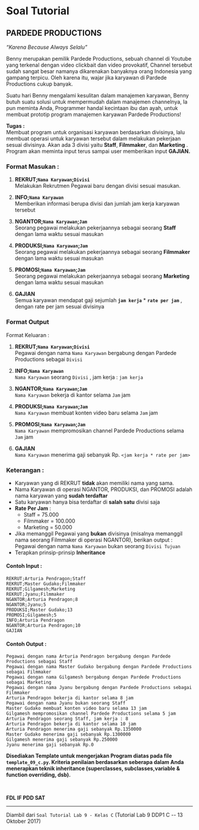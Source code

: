 # Soal Tutorial

## PARDEDE PRODUCTIONS
*“Karena Because Always Selalu”*

Benny merupakan pemilik Pardede Productions, sebuah channel di Youtube
yang terkenal dengan video clickbait dan video provokatif, Channel tersebut sudah
sangat besar namanya dikarenakan banyaknya orang Indonesia yang gampang
terpicu. Oleh karena itu, wajar jika karyawan di Pardede Productions cukup banyak.

Suatu hari Benny mengalami kesulitan dalam manajemen karyawan, Benny
butuh suatu solusi untuk mempermudah dalam manajemen channelnya, Ia pun
meminta Anda, Programmer handal kecintaan ibu dan ayah, untuk membuat prototip
program manajemen karyawan Pardede Productions!

**Tugas :**  
Membuat program untuk organisasi karyawan berdasarkan divisinya, lalu membuat
operasi untuk karyawan tersebut dalam melakukan pekerjaan sesuai divisinya. Akan
ada 3 divisi yaitu **Staff**, **Filmmaker**, dan **Marketing** . Program akan meminta input
terus sampai user memberikan input **GAJIAN.**

### Format Masukan :

1. **REKRUT;`Nama Karyawan`;`Divisi`**  
    Melakukan Rekrutmen Pegawai baru dengan divisi sesuai masukan.

2. **INFO;`Nama Karyawan`**  
    Memberikan informasi berupa divisi dan jumlah jam kerja karyawan tersebut

3. **NGANTOR;`Nama Karyawan`;`Jam`**  
    Seorang pegawai melakukan pekerjaannya sebagai seorang **Staff** dengan
    lama waktu sesuai masukan

4. **PRODUKSI;`Nama Karyawan`;`Jam`**  
    Seorang pegawai melakukan pekerjaannya sebagai seorang **Filmmaker**
    dengan lama waktu sesuai masukan

5. **PROMOSI;`Nama Karyawan`;`Jam`**  
    Seorang pegawai melakukan pekerjaannya sebagai seorang **Marketing**
    dengan lama waktu sesuai masukan

6. **GAJIAN**  
    Semua karyawan mendapat gaji sejumlah **`jam kerja`** \* **`rate per jam`** , dengan
    rate per jam sesuai divisinya

### Format Output

Format Keluaran :
1. **REKRUT;`Nama Karyawan`;`Divisi`**  
    Pegawai dengan nama `Nama Karyawan` bergabung dengan Pardede
    Productions sebagai `Divisi`

2. **INFO;`Nama Karyawan`**  
    `Nama Karyawan` seorang `Divisi` , jam kerja : `jam kerja`

3. **NGANTOR;`Nama Karyawan`;`Jam`**  
    `Nama Karyawan` bekerja di kantor selama `Jam` jam

4. **PRODUKSI;`Nama Karyawan`;`Jam`**  
    `Nama Karyawan` membuat konten video baru selama `Jam` jam

5. **PROMOSI;`Nama Karyawan`;`Jam`**  
    `Nama Karyawan` mempromosikan channel Pardede Productions selama `Jam`
    jam

6. **GAJIAN**  
    `Nama Karyawan` menerima gaji sebanyak Rp. `<jam kerja * rate per jam>`

### Keterangan :

- Karyawan yang di REKRUT **tidak** akan memiliki nama yang sama.
- Nama Karyawan di operasi NGANTOR, PRODUKSI, dan PROMOSI adalah
  nama karyawan yang **sudah terdaftar**
- Satu karyawan hanya bisa terdaftar di **salah satu** divisi saja
- **Rate Per Jam** :
    - Staff = 75.000
    - Filmmaker = 100.000
    - Marketing = 50.000
- Jika memanggil Pegawai yang **bukan** divisinya (misalnya memanggil nama
  seorang Filmmaker di operasi NGANTOR), berikan output :  
  Pegawai dengan nama `Nama Karyawan` bukan seorang `Divisi Tujuan`
- Terapkan prinsip-prinsip **Inheritance**

#### Contoh Input :
```
REKRUT;Arturia Pendragon;Staff
REKRUT;Master Gudako;Filmmaker
REKRUT;Gilgamesh;Marketing
REKRUT;Jyanu;Filmmaker
NGANTOR;Arturia Pendragon;8
NGANTOR;Jyanu;5
PRODUKSI;Master Gudako;13
PROMOSI;Gilgamesh;5
INFO;Arturia Pendragon
NGANTOR;Arturia Pendragon;10
GAJIAN
```

#### Contoh Output :
```
Pegawai dengan nama Arturia Pendragon bergabung dengan Pardede Productions sebagai Staff
Pegawai dengan nama Master Gudako bergabung dengan Pardede Productions sebagai Filmmaker
Pegawai dengan nama Gilgamesh bergabung dengan Pardede Productions sebagai Marketing
Pegawai dengan nama Jyanu bergabung dengan Pardede Productions sebagai Filmmaker
Arturia Pendragon bekerja di kantor selama 8 jam
Pegawai dengan nama Jyanu bukan seorang Staff
Master Gudako membuat konten video baru selama 13 jam
Gilgamesh mempromosikan channel Pardede Productions selama 5 jam
Arturia Pendragon seorang Staff, jam kerja : 8
Arturia Pendragon bekerja di kantor selama 10 jam
Arturia Pendragon menerima gaji sebanyak Rp.1350000
Master Gudako menerima gaji sebanyak Rp.1300000
Gilgamesh menerima gaji sebanyak Rp.250000
Jyanu menerima gaji sebanyak Rp.0
```

**Disediakan Template untuk mengerjakan Program diatas pada file `template_09_c.py`. 
Kriteria penilaian berdasarkan seberapa dalam Anda menerapkan
teknik inheritance (superclasses, subclasses,variable & function overriding,
dsb).**

<br>

**FDL IF PDD SAT**

---

Diambil dari `Soal Tutorial Lab 9 - Kelas C` (Tutorial Lab 9 DDP1 C
-- 13 Oktober 2017)
